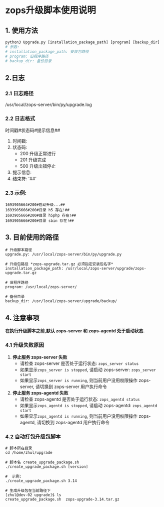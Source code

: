 # zops升级脚本使用说明
## 1. 使用方法
```python
python3 Upgrade.py [installation_package_path] [program] [backup_dir]
# 参数:
# installation_package_path: 安装包路径
# program: 旧程序路径
# backup_dir: 备份目录
```
## 2.日志
### 2.1 日志路径
/usr/local/zops-server/bin/py/upgrade.log
### 2.2 日志格式
时间戳#状态码#提示信息##

1. 时间戳:
2. 状态码:
    - 200 升级正常进行
    - 201 升级完成
    - 500 升级出错停止
3. 提示信息:
4. 结束符: '##'
### 2.3 示例:
```log
1693905664#200#启动升级...##
1693905666#200#目录 h5 存在!##
1693905666#200#目录 h5php 存在!##
1693905666#200#目录 sbin 存在!##
```
## 3. 目前使用的路径
```shell
# 升级脚本路径
upgrade.py: /usr/local/zops-server/bin/py/upgrade.py

# 升级包路径 *zops-upgrade.tar.gz 必须指定安装包名字*
installation_package_path: /usr/local/zops-server/upgrade/zops-upgrade.tar.gz
 
# 旧程序路径
program: /usr/local/zops-server/
 
# 备份目录
backup_dir: /usr/local/zops-server/upgrade/backup/
```
## 4. 注意事项
**在执行升级脚本之前,默认 zops-server 和 zops-agentd 处于启动状态.**

### 4.1 升级失败原因
1. **停止服务 zops-server 失败**
    - 请检查 zops-server 是否处于运行状态: `zops_server status`
    - 如果显示`zops_server is stopped`, 请启动 zops-server: `zops_server start`
    - 如果显示`zops_server is running`, 则当前用户没用权限操作 zops-server, 请切换到 zops-server 用户执行命令
2. **停止服务 zops-agentd 失败**
    - 请检查 zops-agentd 是否处于运行状态: `zops_agentd status`
    - 如果显示`zops_agentd is stopped`, 请启动 zops-agentd: `zops_agentd start`
    - 如果显示`zops_agentd is running`, 则当前用户没用权限操作 zops-agentd, 请切换到 zops-agentd 用户执行命令
### 4.2 自动打包升级包脚本
```shell
# 脚本所在目录
cd /home/zhul/upgrade

# 脚本名 create_upgrade_package.sh
./create_upgrade_package.sh [version]

#  示例:
./create_upgrade_package.sh 3.14

# 生成升级包在当前路径下
[zhul@dev-02 upgrade]$ ls
create_upgrade_package.sh  zops-upgrade-3.14.tar.gz

````